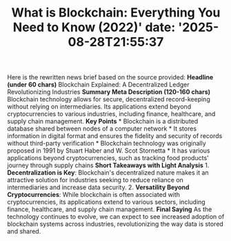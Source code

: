 ﻿---
title: "What is Blockchain: Everything You Need to Know (2022)'
date: '2025-08-28T21:55:37"
category: "Markets"
summary: ""
slug: "what is blockchain everything you need to know 2022"
source_urls:
  - "https://techncruncher.blogspot.com/2022/04/what-is-blockchain-everything-you-need.html"
seo:
  title: "What is Blockchain: Everything You Need to Know (2022) | Hash n Hedge'
  description: '"
  keywords: ["news", "markets", "brief"]
---
Here is the rewritten news brief based on the source provided:  **Headline (under 60 chars)** Blockchain Explained: A Decentralized Ledger Revolutionizing Industries  **Summary Meta Description (120-160 chars)** Blockchain technology allows for secure, decentralized record-keeping without relying on intermediaries. Its applications extend beyond cryptocurrencies to various industries, including finance, healthcare, and supply chain management.  **Key Points**  * Blockchain is a distributed database shared between nodes of a computer network * It stores information in digital format and ensures the fidelity and security of records without third-party verification * Blockchain technology was originally proposed in 1991 by Stuart Haber and W. Scot Stornetta * It has various applications beyond cryptocurrencies, such as tracking food products' journey through supply chains  **Short Takeaways with Light Analysis**  1. **Decentralization is Key**: Blockchain's decentralized nature makes it an attractive solution for industries seeking to reduce reliance on intermediaries and increase data security. 2. **Versatility Beyond Cryptocurrencies**: While blockchain is often associated with cryptocurrencies, its applications extend to various sectors, including finance, healthcare, and supply chain management.  **Final Saying** As the technology continues to evolve, we can expect to see increased adoption of blockchain systems across industries, revolutionizing the way data is stored and shared. 
